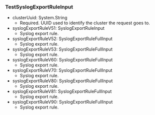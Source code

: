 ### TestSyslogExportRuleInput


- clusterUuid: System.String
  - Required. UUID used to identify the cluster the request goes to.
- syslogExportRuleV51: SyslogExportRuleInput
  - Syslog export rule.
- syslogExportRuleV52: SyslogExportRuleFullInput
  - Syslog export rule.
- syslogExportRuleV53: SyslogExportRuleFullInput
  - Syslog export rule.
- syslogExportRuleV60: SyslogExportRuleFullInput
  - Syslog export rule.
- syslogExportRuleV70: SyslogExportRuleFullInput
  - Syslog export rule.
- syslogExportRuleV80: SyslogExportRuleFullInput
  - Syslog export rule.
- syslogExportRuleV81: SyslogExportRuleFullInput
  - Syslog export rule.
- syslogExportRuleV90: SyslogExportRuleFullInput
  - Syslog export rule.
